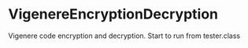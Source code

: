 # VigenereEncryptionDecryption
Vigenere code encryption and decryption.
Start to run from tester.class
